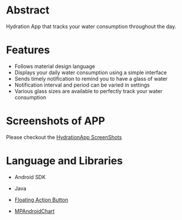 # Abstract
Hydration App that tracks your water consumption throughout the day.

# Features
* Follows material design language
* Displays your daily water consumption using a simple interface
* Sends timely notification to remind you to have a glass of water
* Notification interval and period can be varied in settings
* Various glass sizes are available to perfectly track your water consumption

# Screenshots of APP
Please checkout the [HydrationApp ScreenShots]

# Language and Libraries
* Android SDK
* Java
* [Floating Action Button]
* [MPAndroidChart]

   [Floating Action Button]: <https://github.com/Clans/FloatingActionButton>
   [MPAndroidChart]: <https://github.com/PhilJay/MPAndroidChart>
   [HydrationApp ScreenShots]: <https://goo.gl/photos/ccojsXZE11Pzi5pe8>